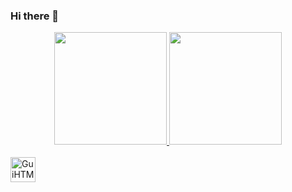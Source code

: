 ### Hi there 👋

<div align="center">
  <a href="https://github.com/GuilhermeKlippel">
  <img height="180em" src="https://github-readme-stats.vercel.app/api?username=GuilhermeKlippel&show_icons=true&theme=dracula&include_all_commits=true&count_private=true"/>
  <img height="180em" src="https://github-readme-stats.vercel.app/api/top-langs/?username=GuilhermeKlippel&layout=compact&langs_count=7&theme=dracula"/>
</div>

 <div style=display:inline_block><br>
 <img align="center" alt="GuiHTML" heigth="30" width="40" src="https://cdn.jsdelivr.net/gh/devicons/devicon/icons/html5/html5-original.svg" />
